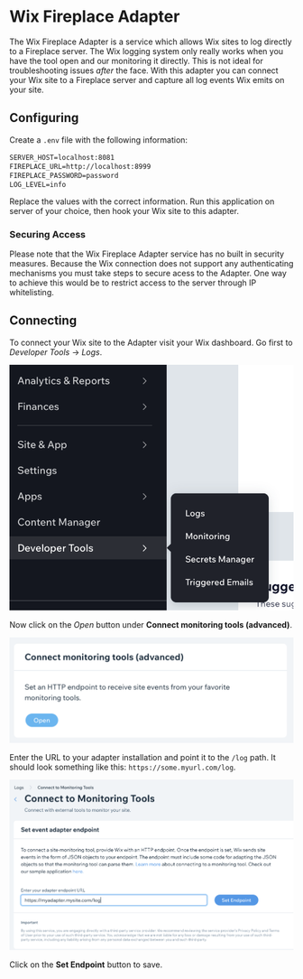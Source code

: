 # Wix Fireplace Adapter

The Wix Fireplace Adapter is a service which allows Wix sites to log directly to a Fireplace server. The Wix logging system only really works when you have the tool open and our monitoring it directly. This is not ideal for troubleshooting issues *after* the face. With this adapter you can connect your Wix site to a Fireplace server and capture all log events Wix emits on your site.

## Configuring

Create a `.env` file with the following information:

```
SERVER_HOST=localhost:8081
FIREPLACE_URL=http://localhost:8999
FIREPLACE_PASSWORD=password
LOG_LEVEL=info
```
Replace the values with the correct information. Run this application on server of your choice, then hook your Wix site to this adapter. 

### Securing Access
Please note that the Wix Fireplace Adapter service has no built in security measures. Because the Wix connection does not support any authenticating mechanisms you must take steps to secure acess to the Adapter. One way to achieve this would be to restrict access to the server through IP whitelisting.

## Connecting

To connect your Wix site to the Adapter visit your Wix dashboard. Go first to *Developer Tools* -> *Logs*.

![Developer Tools -> Logs screenshot](screenshots/wix-setup-1.png)

Now click on the *Open* button under **Connect monitoring tools (advanced)**.

![Connect monitoring tools screenshot](screenshots/wix-setup-2.png)

Enter the URL to your adapter installation and point it to the `/log` path. It should look something like this: `https://some.myurl.com/log`.

![Enter adapter URL screenshot](screenshots/wix-setup-3.png)

Click on the **Set Endpoint** button to save. 
